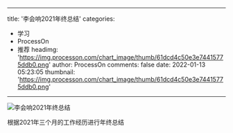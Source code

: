 
---
title: '李会响2021年终总结'
categories: 
 - 学习
 - ProcessOn
 - 推荐
headimg: 'https://img.processon.com/chart_image/thumb/61dcd4c50e3e74415775ddb0.png'
author: ProcessOn
comments: false
date: 2022-01-13 05:23:05
thumbnail: 'https://img.processon.com/chart_image/thumb/61dcd4c50e3e74415775ddb0.png'
---

<div>   
<img class="thumb" alt="李会响2021年终总结" src="https://img.processon.com/chart_image/thumb/61dcd4c50e3e74415775ddb0.png" referrerpolicy="no-referrer">
<p>根据2021年三个月的工作经历进行年终总结</p>  
</div>
            